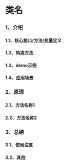# 类名

### 1、介绍

#### 1.1、核心接口/方法/变量定义

#### 1.2、构造方法

#### 1.3、demo示例

#### 1.4、应用场景



### 2、原理
#### 2.1、方法名称1

#### 2.2、方法名称2




### 3、总结

#### 3.1、使用注意

#### 3.2、其他